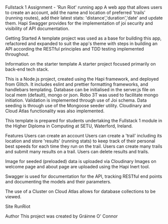 Fullstack 1 Assignment - 'Run Riot' running app
A web app that allows users to create an account, add the name and location of preferred 'trails' (running routes), add their latest stats: 'distance','duration','date' and update them.
Hapi Swagger provides for the implementation of joi security and visibility of API documentation.

Getting Started
A template project was used as a base for building this app, refactored and expanded to suit the app's theme with steps in building an API according the RESTful principles and TDD testing implemented throughout.

Information on the starter template
A starter project focused primarily on back-end tech stack.

This is a Node.js project, created using the Hapi framework, and deployed from Glitch. It includes eslint and prettier formatting frameworks, and handlebars templating.
Database can be initialised in the server.js file on local mem (default), mongo or json.
Robo 3T was used to facilitate mongo initiation.
Validation is implemented through use of Joi schema. Data seeding is through use of the Mongoose seeder utility.
Cloudinary and Cloud Atlas functionality was also implemented.

This template is prepared for students undertaking the Fullstack 1 module in the Higher Diploma in Computing at SETU, Waterford, Ireland.

Features
Users can create an account
Users can create a 'trail' including its location and store 'results' (running stats) to keep track of their personal best speeds for each time they run on the trail.
Users can create many trails and submit many results on a trail.
Users can delete results and trails.

Image for seeded (preloaded) data is uploaded via Cloudinary
Images on welcome page and about page are uploaded using the Hapi Inert tool.

Swagger is used for documentation for the API, tracking RESTful end points and documenting the models and their parameters.

The use of a Cluster on Cloud Atlas allows for database collections to be viewed.



Site
RunRiot

Author
This project was created by Gráinne O' Connor

